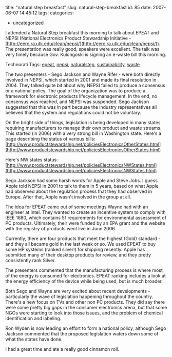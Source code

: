title: "natural step breakfast"
slug: natural-step-breakfast
id: 85
date: 2007-06-07 14:45:12
tags: 
categories: 
- uncategorized

I attended a Natural Step breakfast this morning to talk about EPEAT and NEPSI (National Electronics Product Stewardship Initiative - [http://eerc.ra.utk.edu/clean/nepsi/](http://eerc.ra.utk.edu/clean/nepsi/)). The presentation was really good, speakers were excellent. The talk was very timely because Gov. Kulongoski is signing an e-waste bill this morning.
<!-- technorati tags start -->

Technorati Tags: [epeat](http://www.technorati.com/tag/epeat), [nepsi](http://www.technorati.com/tag/nepsi), [naturalstep](http://www.technorati.com/tag/naturalstep), [sustainability](http://www.technorati.com/tag/sustainability), [waste](http://www.technorati.com/tag/waste)
<!-- technorati tags end -->
<!--more-->
The two presenters - Sego Jackson and Wayne Rifer - were both directly involved in NEPSI, which started in 2001 and made its final resolution in 2004\. They talked quite bit about why NEPSI failed to produce a consensus or a national policy. The goal of the organization was to produce a framework for electronic products lifecycle management. In the end, no consensus was reached, and NEPSI was suspended. Sego Jackson suggested that this was in part because the industry representatives all believed that the system and regulations could not be voluntary.

On the bright side of things, legislation is being developed in many states requiring manufacturers to manage their own product and waste streams. This started (in 2006) with a very strong bill in Washington state. Here's a page describing the status of various bills: 
[http://www.productstewardship.net/policiesElectronicsOtherStates.html](http://www.productstewardship.net/policiesElectronicsOtherStates.html)

Here's NW states status:
[http://www.productstewardship.net/policiesElectronicsNWStates.html](http://www.productstewardship.net/policiesElectronicsNWStates.html)

Sego Jackson had some harsh words for Apple and Steve Jobs. I guess Apple told NEPSI in 2001 to talk to them in 5 years, based on what Apple had observed about the regulation process that they had observed in Europe. After that, Apple wasn't involved in the group at all.

The idea for EPEAT came out of some meetings Wayne had with an engineer at Intel. They wanted to create an incentive system to comply with IEEE 1680, which contains 51 requirements for environmental assessment of PC products. Ultimately, their were funded by an EPA grant and the website with the registry of products went live in June 2006.

Currently, there are four products that meet the highest (Gold) standard - and they all became gold in the last week or so.  We used EPEAT to buy some HP systems (ranked silver!) for shipping recently. Apple has submitted many of their desktop products for review, and they pretty consistently rank Silver.

The presenters commented that the manufacturing process is where most of the energy is consumed for electronics. EPEAT ranking includes a look at the energy efficiency of the device while being used, but is much broader.

Both Sego and Wayne are very excited about recent developments - particularly the wave of legislation happening throughout the country. There's a new focus on TVs and other non PC products. They did say there were some pretty big gaps in the consumer electronics arena, but that some NGOs were starting to look into those issues, and the problem of chemical identification and labeling.

Ron Wyden is now leading an effort to form a national policy, although Sego Jackson commented that the proposed legislation waters down some of what the states have done.

I had a great time and ate a really good cinnamon roll.
